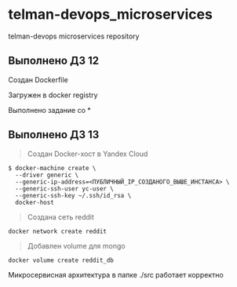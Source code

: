 # telman-devops_microservices
telman-devops microservices repository

## Выполнено ДЗ 12

Создан Dockerfile

Загружен в docker registry

Выполнено задание со *

## Выполнено ДЗ 13

> Создан Docker-хост в Yandex Cloud

```
$ docker-machine create \
  --driver generic \
  --generic-ip-address=<ПУБЛИЧНЫЙ_IP_СОЗДАНОГО_ВЫШЕ_ИНСТАНСА> \
  --generic-ssh-user yc-user \
  --generic-ssh-key ~/.ssh/id_rsa \
  docker-host
```

> Создана сеть reddit
```
docker network create reddit
```

> Добавлен volume для mongo
```
docker volume create reddit_db
```

Микросервисная архитектура в папке ./src работает корректно
